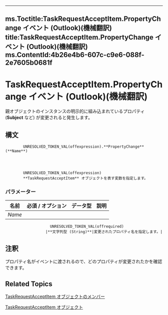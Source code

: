 

---
ms.Toctitle:TaskRequestAcceptItem.PropertyChange イベント (Outlook)(機械翻訳)
title:TaskRequestAcceptItem.PropertyChange イベント (Outlook)(機械翻訳)
ms.ContentId:4b26e4b6-607c-c9e6-088f-2e7605b0681f
---
# TaskRequestAcceptItem.PropertyChange イベント (Outlook)(機械翻訳)




親オブジェクトのインスタンスの明示的に組み込まれているプロパティ (**Subject** など) が変更されると発生します。

## 構文

            UNRESOLVED_TOKEN_VAL(offexpression).**PropertyChange**(**Name**)




            UNRESOLVED_TOKEN_VAL(offexpression)
            **TaskRequestAcceptItem** オブジェクトを表す変数を指定します。

### パラメーター

|**名前**|**必須 / オプション**|**データ型**|**説明**|
|---|---|---|---|
|*Name*|
                        UNRESOLVED_TOKEN_VAL(offrequired)
                      |**文字列型 (String)**|変更されたプロパティ名を指定します。|





## 注釈
プロパティ名がイベントに渡されるので、どのプロパティが変更されたかを確認できます。



## Related Topics

[TaskRequestAcceptItem オブジェクトのメンバー](fe91c4cc-f505-11d8-0d0a-84fc4d355651.md)

[TaskRequestAcceptItem オブジェクト](a2905f72-0a67-b07d-7f85-84fe4de17c25.md)




